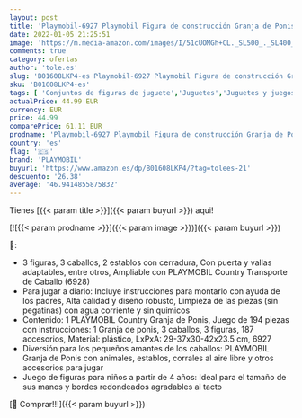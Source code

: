 ```yaml
---
layout: post
title: 'Playmobil-6927 Playmobil Figura de construcción Granja de Ponis con muchos Animales y Pajar  A partir de 4 años  multicolor  6927 '
date: 2022-01-05 21:25:51
image: 'https://m.media-amazon.com/images/I/51cUOMGh+CL._SL500_._SL400_.jpg'
comments: true
category: ofertas
author: 'tole.es'
slug: 'B01608LKP4-es Playmobil-6927 Playmobil Figura de construcción Granja de...'
sku: 'B01608LKP4-es'
tags: [ 'Conjuntos de figuras de juguete','Juguetes','Juguetes y juegos','Muñecos y figuras','playmobil', ]
actualPrice: 44.99 EUR
currency: EUR
price: 44.99
comparePrice: 61.11 EUR
prodname: 'Playmobil-6927 Playmobil Figura de construcción Granja de Ponis con muchos Animales y Pajar  A partir de 4 años  multicolor  6927 '
country: 'es'
flag: '🇪🇸'
brand: 'PLAYMOBIL'
buyurl: 'https://www.amazon.es/dp/B01608LKP4/?tag=tolees-21'
descuento: '26.38'
average: '46.9414855875832'
---
```


Tienes [{{< param title >}}]({{< param buyurl >}}) aqui!

[![{{< param prodname >}}]({{< param image >}})]({{< param buyurl >}})

🔎:

- 3 figuras, 3 caballos, 2 establos con cerradura, Con puerta y vallas adaptables, entre otros, Ampliable con PLAYMOBIL Country Transporte de Caballo (6928)
- Para jugar a diario: Incluye instrucciones para montarlo con ayuda de los padres, Alta calidad y diseño robusto, Limpieza de las piezas (sin pegatinas) con agua corriente y sin químicos
- Contenido: 1 PLAYMOBIL Country Granja de Ponis, Juego de 194 piezas con instrucciones: 1 Granja de ponis, 3 caballos, 3 figuras, 187 accesorios, Material: plástico, LxPxA: 29-37x30-42x23.5 cm, 6927
- Diversión para los pequeños amantes de los caballos: PLAYMOBIL Granja de Ponis con animales, establos, corrales al aire libre y otros accesorios para jugar
- Juego de figuras para niños a partir de 4 años: Ideal para el tamaño de sus manos y bordes redondeados agradables al tacto

[🛒 Comprar!!!]({{< param buyurl >}})
